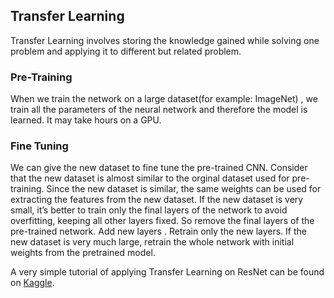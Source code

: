 ## Transfer Learning
Transfer Learning involves storing the knowledge gained while solving one problem and applying it to different but related problem. 

### Pre-Training
When we train the network on a large dataset(for example: ImageNet) , we train all the parameters of the neural network and therefore the model is learned. It may take hours on a GPU.

### Fine Tuning
We can give the new dataset to fine tune the pre-trained CNN. Consider that the new dataset is almost similar to the orginal dataset used for pre-training. Since the new dataset is similar, the same weights can be used for extracting the features from the new dataset.
If the new dataset is very small, it’s better to train only the final layers of the network to avoid overfitting, keeping all other layers fixed. So remove the final layers of the pre-trained network. Add new layers . Retrain only the new layers.
If the new dataset is very much large, retrain the whole network with initial weights from the pretrained model.


A very simple tutorial of applying Transfer Learning on ResNet can be found on [Kaggle](https://www.kaggle.com/dansbecker/transfer-learning).

